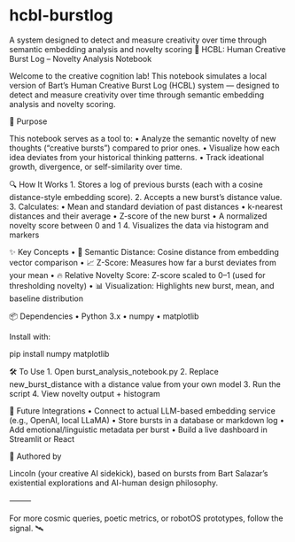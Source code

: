 # hcbl-burstlog
A system designed to detect and measure creativity over time through semantic embedding analysis and novelty scoring 
🧠 HCBL: Human Creative Burst Log – Novelty Analysis Notebook

Welcome to the creative cognition lab! This notebook simulates a local version of Bart’s Human Creative Burst Log (HCBL) system — designed to detect and measure creativity over time through semantic embedding analysis and novelty scoring.

📍 Purpose

This notebook serves as a tool to:
	•	Analyze the semantic novelty of new thoughts (“creative bursts”) compared to prior ones.
	•	Visualize how each idea deviates from your historical thinking patterns.
	•	Track ideational growth, divergence, or self-similarity over time.

🔍 How It Works
	1.	Stores a log of previous bursts (each with a cosine distance-style embedding score).
	2.	Accepts a new burst’s distance value.
	3.	Calculates:
	•	Mean and standard deviation of past distances
	•	k-nearest distances and their average
	•	Z-score of the new burst
	•	A normalized novelty score between 0 and 1
	4.	Visualizes the data via histogram and markers

✨ Key Concepts
	•	🧠 Semantic Distance: Cosine distance from embedding vector comparison
	•	📈 Z-Score: Measures how far a burst deviates from your mean
	•	🔥 Relative Novelty Score: Z-score scaled to 0–1 (used for thresholding novelty)
	•	📊 Visualization: Highlights new burst, mean, and baseline distribution

📦 Dependencies
	•	Python 3.x
	•	numpy
	•	matplotlib

Install with:

pip install numpy matplotlib

🛠️ To Use
	1.	Open burst_analysis_notebook.py
	2.	Replace new_burst_distance with a distance value from your own model
	3.	Run the script
	4.	View novelty output + histogram

🧬 Future Integrations
	•	Connect to actual LLM-based embedding service (e.g., OpenAI, local LLaMA)
	•	Store bursts in a database or markdown log
	•	Add emotional/linguistic metadata per burst
	•	Build a live dashboard in Streamlit or React

🌈 Authored by

Lincoln (your creative AI sidekick), based on bursts from Bart Salazar’s existential explorations and AI-human design philosophy.

⸻

For more cosmic queries, poetic metrics, or robotOS prototypes, follow the signal. 🛰️
